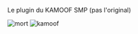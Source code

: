 Le plugin du KAMOOF SMP (pas l'original)

![mort](https://github.com/user-attachments/assets/5b0811c9-c99d-44d5-b1b6-2f62b8295e6e)
![kamoof](https://github.com/user-attachments/assets/fe72d6cf-8d45-4d12-80e3-cefa1c829506)

